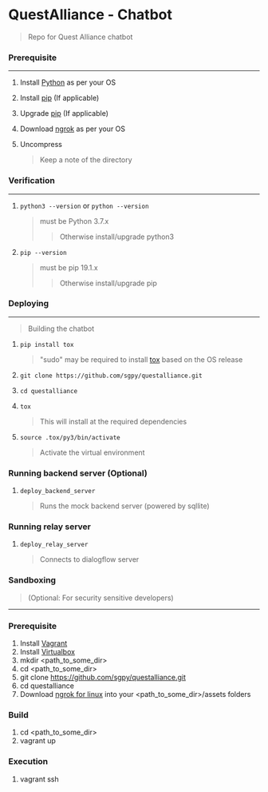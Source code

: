 # QuestAlliance - Chatbot
> Repo for Quest Alliance chatbot



### Prerequisite
___
1. Install [Python](https://www.python.org/downloads/) as per your OS

2. Install [pip](https://pip.pypa.io/en/stable/installing) (If applicable)

3. Upgrade [pip](https://pip.pypa.io/en/stable/installing/#upgrading-pip) (If applicable)

3. Download [ngrok](https://ngrok.com/download) as per your OS

4. Uncompress
    > Keep a note of the directory
   

### Verification
___

1. `python3 --version` or `python --version`
    > must be Python 3.7.x
    >> Otherwise install/upgrade python3
    
2. `pip --version`
    > must be pip 19.1.x
    >> Otherwise install/upgrade pip


### Deploying
___
> Building the  chatbot 

1. `pip install tox`
   > "sudo" may be required to install [tox](https://tox.readthedocs.io/en/latest/install.html) based on the OS release
    
2. `git clone https://github.com/sgpy/questalliance.git`

3. `cd questalliance`

4. `tox`
    > This will install at the required dependencies
    
5. `source .tox/py3/bin/activate`
    > Activate the virtual environment    

### Running backend server (Optional)    

1. `deploy_backend_server`
    > Runs the mock backend server (powered by sqllite)

### Running relay server
    
1. `deploy_relay_server`
    > Connects to dialogflow server
    



### Sandboxing
> (Optional: For security sensitive developers)
___

### Prerequisite
1. Install [Vagrant](https://www.vagrantup.com/downloads.html)
2. Install [Virtualbox](https://www.virtualbox.org/wiki/Downloads)
3. mkdir <path_to_some_dir>
4. cd <path_to_some_dir>
5. git clone https://github.com/sgpy/questalliance.git
6. cd questalliance
7. Download [ngrok for linux](https://ngrok.com/download) into your <path_to_some_dir>/assets folders

### Build
1. cd <path_to_some_dir>
2. vagrant up

### Execution
1. vagrant ssh